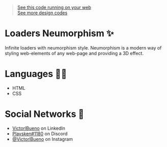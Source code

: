 ><a href="https://vlb-loaders-neumorphism.netlify.app/" target="_blank">See this code running on your web</a></br>
><a href="https://github.com/stars/VictorlBueno/lists/front-end" target="_blank">See more design codes</a>

# Loaders Neumorphism ✨
Infinite loaders with neumorphism style. Neumorphism is a modern way of styling web-elements of any web-page and providing a 3D effect.

# Languages 👨‍💻
<ul>
  <li>HTML</li>
  <li>CSS</li>
</ul>
  
# Social Networks 🔗
<ul>
<li><a href="https://www.linkedin.com/in/victorlbueno/" target="_blank">VictorlBueno</a> on LinkedIn</li>
<li><a href="discordapp.com/users/Playsken#1180" target="_blank">Playsken#1180</a> on Discord</li>
<li><a href="instagram.com/victorlbueno" target="_blank">@VictorlBueno</a> on Instagram</li></ul>
